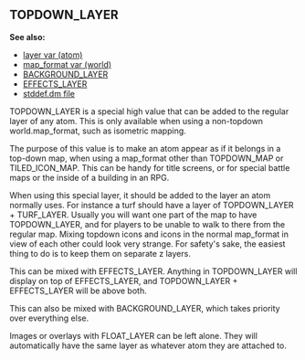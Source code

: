 ## TOPDOWN_LAYER
**See also:**
*   [layer var (atom)](/ref/atom/var/layer.md) 
*   [map_format var (world)](/ref/world/var/map_format.md) 
*   [BACKGROUND_LAYER](/ref/%7Bnotes%7D/BACKGROUND_LAYER.md) 
*   [EFFECTS_LAYER](/ref/%7Bnotes%7D/EFFECTS_LAYER.md) 
*   [stddef.dm file](/ref/%7B%7Bappendix%7D%7D/stddef%2edm.md) 

TOPDOWN_LAYER is a special high value that can be added to the
regular layer of any atom. This is only available when using a
non-topdown world.map_format, such as isometric mapping. 

The
purpose of this value is to make an atom appear as if it belongs in a
top-down map, when using a map_format other than TOPDOWN_MAP or
TILED_ICON_MAP. This can be handy for title screens, or for special
battle maps or the inside of a building in an RPG. 

When using
this special layer, it should be added to the layer an atom normally
uses. For instance a turf should have a layer of TOPDOWN_LAYER +
TURF_LAYER. Usually you will want one part of the map to have
TOPDOWN_LAYER, and for players to be unable to walk to there from the
regular map. Mixing topdown icons and icons in the normal map_format in
view of each other could look very strange. For safety\'s sake, the
easiest thing to do is to keep them on separate z layers. 

This
can be mixed with EFFECTS_LAYER. Anything in TOPDOWN_LAYER will display
on top of EFFECTS_LAYER, and TOPDOWN_LAYER + EFFECTS_LAYER will be above
both. 

This can also be mixed with BACKGROUND_LAYER, which takes
priority over everything else. 

Images or overlays with
FLOAT_LAYER can be left alone. They will automatically have the same
layer as whatever atom they are attached to.